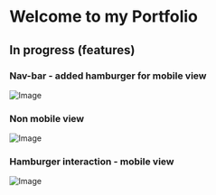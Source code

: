 # Welcome to my Portfolio

## In progress (features)

### Nav-bar - added hamburger for mobile view

![Image](https://github.com/user-attachments/assets/5ec77fe3-ae3f-4992-8833-bfc2f8853c63)

### Non mobile view

![Image](https://github.com/user-attachments/assets/97e86cdb-7cfb-4460-a1cd-c19a4620da0d)

### Hamburger interaction - mobile view

![Image](https://github.com/user-attachments/assets/3ddf48b3-6415-45b7-b4ed-b023c1b051d5)